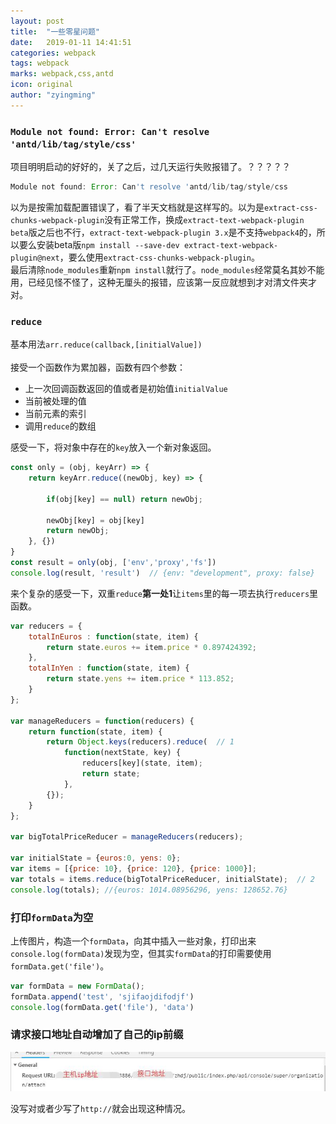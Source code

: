 ```yaml
---
layout: post
title:  "一些零星问题"
date:   2019-01-11 14:41:51
categories: webpack
tags: webpack
marks: webpack,css,antd
icon: original
author: "zyingming"
---
```

### `Module not found: Error: Can't resolve 'antd/lib/tag/style/css'`

项目明明启动的好好的，关了之后，过几天运行失败报错了。？？？？？

```javascript
Module not found: Error: Can't resolve 'antd/lib/tag/style/css
```

以为是按需加载配置错误了，看了半天文档就是这样写的。以为是`extract-css-chunks-webpack-plugin`没有正常工作，换成`extract-text-webpack-plugin beta`版之后也不行，`extract-text-webpack-plugin 3.x`是不支持`webpack4`的，所以要么安装beta版`npm install --save-dev extract-text-webpack-plugin@next`，要么使用`extract-css-chunks-webpack-plugin`。<br />   最后清除`node_modules`重新`npm install`就行了。`node_modules`经常莫名其妙不能用，已经见怪不怪了，这种无厘头的报错，应该第一反应就想到才对清文件夹才对。

### `reduce`
基本用法`arr.reduce(callback,[initialValue])` <br />   
接受一个函数作为累加器，函数有四个参数：
- 上一次回调函数返回的值或者是初始值`initialValue`
- 当前被处理的值
- 当前元素的索引
- 调用`reduce`的数组

感受一下，将对象中存在的`key`放入一个新对象返回。

```javascript
const only = (obj, keyArr) => {
    return keyArr.reduce((newObj, key) => {

        if(obj[key] == null) return newObj;

        newObj[key] = obj[key]
        return newObj;
    }, {})
}
const result = only(obj, ['env','proxy','fs'])
console.log(result, 'result')  // {env: "development", proxy: false}
```

来个复杂的感受一下，双重`reduce`**第一处1**让`items`里的每一项去执行`reducers`里函数。

```javascript
var reducers = {  
    totalInEuros : function(state, item) {
        return state.euros += item.price * 0.897424392;
    },
    totalInYen : function(state, item) {
        return state.yens += item.price * 113.852;
    }
};

var manageReducers = function(reducers) {
    return function(state, item) {
        return Object.keys(reducers).reduce(  // 1
            function(nextState, key) {
                reducers[key](state, item);
                return state;
            },
        {});
    }
};

var bigTotalPriceReducer = manageReducers(reducers);

var initialState = {euros:0, yens: 0};
var items = [{price: 10}, {price: 120}, {price: 1000}];
var totals = items.reduce(bigTotalPriceReducer, initialState);  // 2
console.log(totals); //{euros: 1014.08956296, yens: 128652.76}
```

### 打印`formData`为空
上传图片，构造一个`formData`，向其中插入一些对象，打印出来`console.log(formData)`发现为空，但其实`formData`的打印需要使用`formData.get('file')`。

```javascript
var formData = new FormData();
formData.append('test', 'sjifaojdifodjf')
console.log(formData.get('file'), 'data')

```

### 请求接口地址自动增加了自己的ip前缀

![](/assets/images/pictures/2019-01/ip.jpg)

没写对或者少写了`http://`就会出现这种情况。
